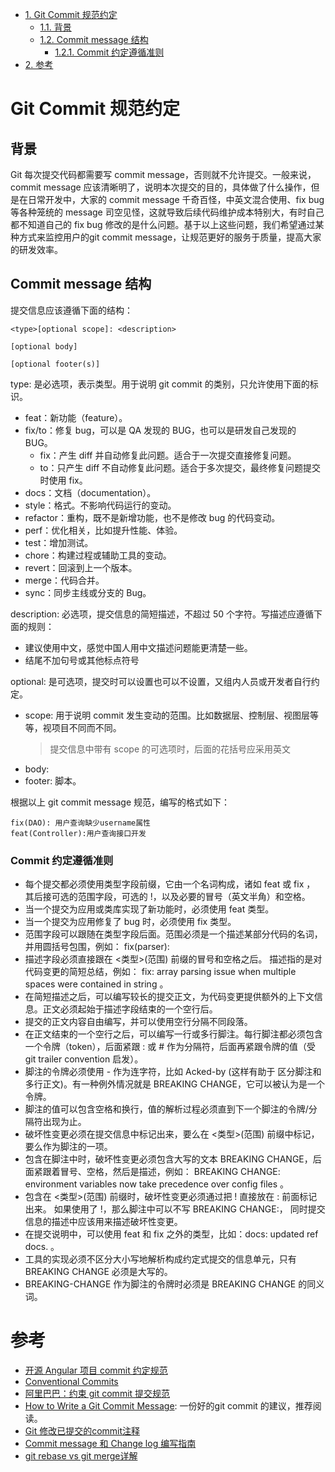 
<!-- TOC -->

- [1. Git Commit 规范约定](#1-git-commit-%E8%A7%84%E8%8C%83%E7%BA%A6%E5%AE%9A)
    - [1.1. 背景](#11-%E8%83%8C%E6%99%AF)
    - [1.2. Commit message 结构](#12-commit-message-%E7%BB%93%E6%9E%84)
        - [1.2.1. Commit 约定遵循准则](#121-commit-%E7%BA%A6%E5%AE%9A%E9%81%B5%E5%BE%AA%E5%87%86%E5%88%99)
- [2. 参考](#2-%E5%8F%82%E8%80%83)

<!-- /TOC -->


# Git Commit 规范约定

## 背景

Git 每次提交代码都需要写 commit message，否则就不允许提交。一般来说，commit message 应该清晰明了，说明本次提交的目的，具体做了什么操作，但是在日常开发中，大家的 commit message 千奇百怪，中英文混合使用、fix bug 等各种笼统的 message 司空见怪，这就导致后续代码维护成本特别大，有时自己都不知道自己的 fix bug 修改的是什么问题。基于以上这些问题，我们希望通过某种方式来监控用户的git commit message，让规范更好的服务于质量，提高大家的研发效率。


## Commit message 结构

提交信息应该遵循下面的结构：
```
<type>[optional scope]: <description>

[optional body]

[optional footer(s)]
```

type: 是必选项，表示类型。用于说明 git commit 的类别，只允许使用下面的标识。
- feat：新功能（feature）。
- fix/to：修复 bug，可以是 QA 发现的 BUG，也可以是研发自己发现的 BUG。
  - fix：产生 diff 并自动修复此问题。适合于一次提交直接修复问题。
  - to：只产生 diff 不自动修复此问题。适合于多次提交，最终修复问题提交时使用 fix。
- docs：文档（documentation）。
- style：格式。不影响代码运行的变动。
- refactor：重构，既不是新增功能，也不是修改 bug 的代码变动。
- perf：优化相关，比如提升性能、体验。
- test：增加测试。
- chore：构建过程或辅助工具的变动。
- revert：回滚到上一个版本。
- merge：代码合并。
- sync：同步主线或分支的 Bug。 

description: 必选项，提交信息的简短描述，不超过 50 个字符。写描述应遵循下面的规则：
- 建议使用中文，感觉中国人用中文描述问题能更清楚一些。
- 结尾不加句号或其他标点符号


optional: 是可选项，提交时可以设置也可以不设置，又组内人员或开发者自行约定。
- scope: 用于说明 commit 发生变动的范围。比如数据层、控制层、视图层等等，视项目不同而不同。
  > 提交信息中带有 scope 的可选项时，后面的花括号应采用英文
- body:
- footer: 脚本。

根据以上 git commit message 规范，编写的格式如下：
```
fix(DAO): 用户查询缺少username属性 
feat(Controller):用户查询接口开发
```

### Commit 约定遵循准则

- 每个提交都必须使用类型字段前缀，它由一个名词构成，诸如 feat 或 fix ， 其后接可选的范围字段，可选的 !，以及必要的冒号（英文半角）和空格。
- 当一个提交为应用或类库实现了新功能时，必须使用 feat 类型。
- 当一个提交为应用修复了 bug 时，必须使用 fix 类型。
- 范围字段可以跟随在类型字段后面。范围必须是一个描述某部分代码的名词，并用圆括号包围，例如： fix(parser):
- 描述字段必须直接跟在 <类型>(范围) 前缀的冒号和空格之后。 描述指的是对代码变更的简短总结，例如： fix: array parsing issue when multiple spaces were contained in string 。
- 在简短描述之后，可以编写较长的提交正文，为代码变更提供额外的上下文信息。正文必须起始于描述字段结束的一个空行后。
- 提交的正文内容自由编写，并可以使用空行分隔不同段落。
- 在正文结束的一个空行之后，可以编写一行或多行脚注。每行脚注都必须包含 一个令牌（token），后面紧跟 :<space> 或 <space># 作为分隔符，后面再紧跟令牌的值（受 git trailer convention 启发）。
- 脚注的令牌必须使用 - 作为连字符，比如 Acked-by (这样有助于 区分脚注和多行正文)。有一种例外情况就是 BREAKING CHANGE，它可以被认为是一个令牌。
- 脚注的值可以包含空格和换行，值的解析过程必须直到下一个脚注的令牌/分隔符出现为止。
- 破坏性变更必须在提交信息中标记出来，要么在 <类型>(范围) 前缀中标记，要么作为脚注的一项。
- 包含在脚注中时，破坏性变更必须包含大写的文本 BREAKING CHANGE，后面紧跟着冒号、空格，然后是描述，例如： BREAKING CHANGE: environment variables now take precedence over config files 。
- 包含在 <类型>(范围) 前缀时，破坏性变更必须通过把 ! 直接放在 : 前面标记出来。 如果使用了 !，那么脚注中可以不写 BREAKING CHANGE:， 同时提交信息的描述中应该用来描述破坏性变更。
- 在提交说明中，可以使用 feat 和 fix 之外的类型，比如：docs: updated ref docs. 。
- 工具的实现必须不区分大小写地解析构成约定式提交的信息单元，只有 BREAKING CHANGE 必须是大写的。
- BREAKING-CHANGE 作为脚注的令牌时必须是 BREAKING CHANGE 的同义词。



# 参考
- [开源 Angular 项目 commit 约定规范](https://github.com/angular/angular/blob/main/CONTRIBUTING.md)
- [Conventional Commits](https://www.conventionalcommits.org/zh-hans/v1.0.0/)
- [阿里巴巴：约束 git commit 提交规范](https://mp.weixin.qq.com/s/vzgST0ko-HZVkFFiSZ2xGg)
- [How to Write a Git Commit Message](https://chris.beams.io/posts/git-commit/): 一份好的git commit 的建议，推荐阅读。
- [Git 修改已提交的commit注释](https://www.jianshu.com/p/098d85a58bf1)
- [Commit message 和 Change log 编写指南](http://www.ruanyifeng.com/blog/2016/01/commit_message_change_log.html)
- [git rebase vs git merge详解](https://www.cnblogs.com/kidsitcn/p/5339382.html)